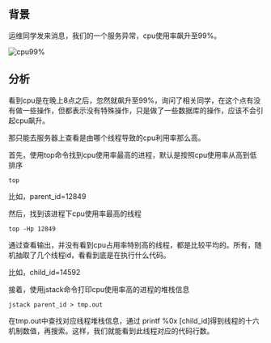 背景
---

运维同学发来消息，我们的一个服务异常，cpu使用率飙升至99%。

![cpu99%](https://lemontree863.github.io/2018/11/cpu99.png)

分析
---
看到cpu是在晚上8点之后，忽然就飙升至99%，询问了相关同学，在这个点有没有做一些操作，但都表示没有特殊操作，只是做了一些数据库的操作，应该不会引起cpu飙升。

那只能去服务器上查看是由哪个线程导致的cpu利用率那么高。

首先，使用top命令找到cpu使用率最高的进程，默认是按照cpu使用率从高到低排序
```
top
```
比如，parent_id=12849

然后，找到该进程下cpu使用率最高的线程


```
top -Hp 12849
```

通过查看输出，并没有看到cpu占用率特别高的线程，都是比较平均的。所有，随机抽取了几个线程id，看看到底是在执行什么代码。

比如，child_id=14592

接着，使用jstack命令打印cpu使用率高的进程的堆栈信息
```
jstack parent_id > tmp.out
```

在tmp.out中查找对应线程堆栈信息，通过 printf %0x [child_id]得到线程的十六机制数值，再搜索。这样，我们就能看到此线程对应的代码行数。




